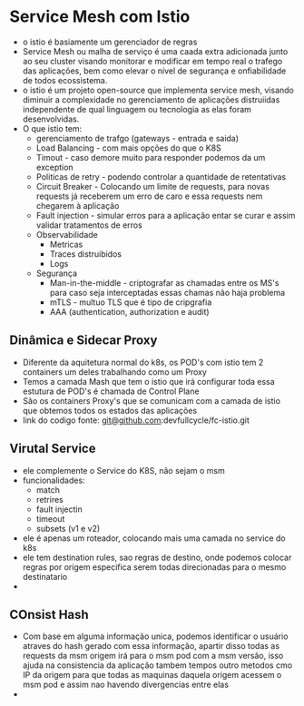 # Service Mesh com Istio

- o istio é basiamente um gerenciador de regras
- Service Mesh ou malha de serviço é uma caada extra adicionada junto ao seu cluster visando monitorar e modificar em 
tempo real o trafego das aplicações, bem como elevar o nível de segurança e onfiabilidade de todos ecossistema.
- o istio é um projeto open-source que implementa service mesh, visando diminuir a complexidade no gerenciamento de
aplicações distruiidas independente de qual linguagem ou tecnologia as elas foram desenvolvidas.
- O que istio tem:
    - gerenciamento de trafgo (gateways - entrada e saida)
    - Load Balancing - com mais opções do que o K8S
    - Timout - caso demore muito para responder podemos da um exception
    - Politicas de retry - podendo controlar a quantidade de retentativas
    - Circuit Breaker - Colocando um limite de requests, para novas requests já receberem um erro de caro e essa 
requests nem chegarem à aplicação
    - Fault injection - simular erros para a aplicação entar se curar e assim validar tratamentos de erros
    - Observabilidade
        - Metricas
        - Traces distruibidos
        - Logs
    - Segurança 
        - Man-in-the-middle - criptografar as chamadas entre os MS's para caso seja interceptadas essas chamas não haja 
    problema
        - mTLS - multuo TLS que é tipo de cripgrafia
        - AAA (authentication, authorization e audit)
    
## Dinâmica e Sidecar Proxy

- Diferente da aquitetura normal do k8s, os POD's com istio tem 2 containers um deles trabalhando como um Proxy
- Temos a camada Mash que tem o istio que irá configurar toda essa estutura de POD's é chamada de Control Plane
- São os containers Proxy's que se comunicam com a camada de istio que obtemos todos os estados das aplicações
- link do codigo fonte:
    git@github.com:devfullcycle/fc-istio.git

## Virutal Service
- ele complemente o Service do K8S, não sejam o msm
- funcionalidades:
    - match
    - retrires
    - fault injectin
    - timeout
    - subsets (v1 e v2)
- ele é apenas um roteador, colocando mais uma camada no service do k8s
- ele tem destination rules, sao regras de destino, onde podemos colocar regras por origem especifica serem todas direcionadas para o mesmo destinatario
- 

## COnsist Hash
- Com base em alguma informação unica, podemos identificar o usuário atraves do hash gerado com essa informação,
apartir disso todas as requests da msm origem irá para o msm pod com a msm versão, isso ajuda na consistencia da aplicação
tambem tempos outro metodos cmo IP da origem para que todas as maquinas daquela origem acessem o msm pod e assim nao
havendo divergencias entre elas
- 
